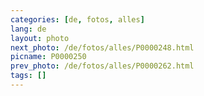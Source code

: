 ```yaml
---
categories: [de, fotos, alles]
lang: de
layout: photo
next_photo: /de/fotos/alles/P0000248.html
picname: P0000250
prev_photo: /de/fotos/alles/P0000262.html
tags: []
---
```

